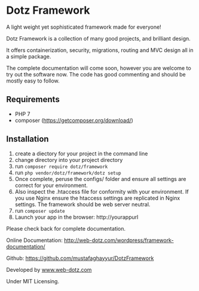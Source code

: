 # Dotz Framework
A light weight yet sophisticated framework made for everyone!

Dotz Framework is a collection of many good projects, and brilliant design.

It offers containerization, security, migrations, routing and MVC design all in a simple package.

The complete documentation will come soon, however you are welcome to try out the software now. The code has good commenting and should be mostly easy to follow.

## Requirements
- PHP 7
- composer (https://getcomposer.org/download/)

## Installation
1) create a diectory for your project in the command line
2) change directory into your project directory
3) run `composer require dotz/framework`
4) run `php vendor/dotz/framework/dotz setup`
5) Once complete, peruse the configs/ folder and ensure all settings are correct for your environment.
6) Also inspect the .htaccess file for conformity with your environment. If you use Nginx ensure the htaccess settings are replicated in Nginx settings. The framework should be web server neutral.
7) run `composer update`
8) Launch your app in the browser: http://yourappurl

Please check back for complete documentation.

Online Documentation:
http://web-dotz.com/wordpress/framework-documentation/

Github:
https://github.com/mustafaghayyur/DotzFramework

Developed by www.web-dotz.com

Under MIT Licensing.